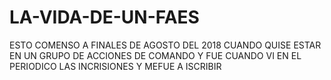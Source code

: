 # LA-VIDA-DE-UN-FAES
ESTO COMENSO A FINALES DE  AGOSTO DEL 2018 CUANDO QUISE ESTAR EN UN GRUPO DE ACCIONES DE COMANDO Y FUE CUANDO VI EN EL PERIODICO LAS INCRISIONES Y MEFUE A ISCRIBIR 
